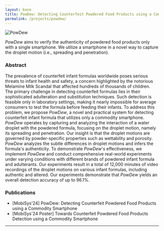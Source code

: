 ```yaml
---
layout: base
title: PowDew: Detecting Counterfeit Powdered Food Products using a Commodity Smartphone
permalink: /projects/powdew/
---
```


![PowDew](../images/powdew/intro.png)

*PowDew* aims to verify the authenticity of powdered food products only with a single smartphone. We utilize a smartphone in a novel way to capture the droplet motion (i.e., spreading and penetration).

### **Abstract**

The prevalence of counterfeit infant formulas worldwide poses serious threats to infant health and safety, a concern highlighted by the notorious Melamine Milk Scandal that affected hundreds of thousands of children. The primary challenge in detecting counterfeit formulas lies in their sophisticated adulteration and substitution techniques. Such detection is feasible only in laboratory settings, making it nearly impossible for average consumers to test the formula before feeding their infants. To address this problem, we propose *PowDew*, a novel and practical system for detecting counterfeit infant formula that utilizes only a commodity smartphone. *PowDew* operates by capturing and analyzing the interaction of a water droplet with the powdered formula, focusing on the droplet motion, namely its spreading and penetration. Our insight is that the droplet motions are governed by powder-specific properties such as wettability and porosity. *PowDew* analyzes the subtle differences in droplet motions and infers the formula's authenticity. To demonstrate *PowDew*'s effectiveness, we implement *PowDew* and conduct comprehensive real-world experiments under varying conditions with different brands of powdered infant formula and adulterants. Our experiments result in a total of 12,000 minutes of video recordings of the droplet motions on various infant formulas, including authentic and altered. Our experiments demonstrate that *PowDew* yields an overall detection accuracy of up to 96.1%.


### Publications

- [MobiSys'24] PowDew: Detecting Counterfeit Powdered Food Products using a Commodity Smartphone 
- [MobiSys'24 Poster] Towards Counterfeit Powdered Food Products Detection using a Commodity Smartphone

<!-- Add Line -->
<hr>